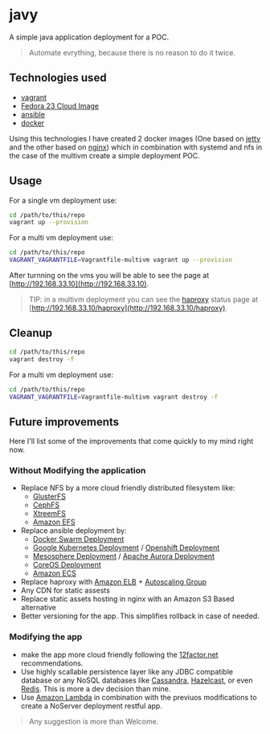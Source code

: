 # javy
A simple java application deployment for a POC.

> Automate evrything, because there is no reason to do it twice.

## Technologies used
* [vagrant](https://www.vagrantup.com/downloads.html)
* [Fedora 23 Cloud Image](https://getfedora.org/cloud/)
* [ansible](https://www.ansible.com/)
* [docker](http://www.docker.com)

Using this technologies I have created 2 docker images (One based on [jetty](https://hub.docker.com/_/jetty/) and the other based on [nginx](https://hub.docker.com/_/nginx/)) which in combination with systemd and nfs in the case of the multivm create a simple deployment POC.

## Usage
For a single vm deployment use:
```bash
cd /path/to/this/repo
vagrant up --provision
```

For a multi vm deployment use:
```bash
cd /path/to/this/repo
VAGRANT_VAGRANTFILE=Vagrantfile-multivm vagrant up --provision
```

After turnning on the vms you will be able to see the page at [http://192.168.33.10](http://192.168.33.10).

> TIP: in a multivm deployment you can see the [haproxy](http://www.haproxy.org/) status page at [http://192.168.33.10/haproxy](http://192.168.33.10/haproxy).

## Cleanup

```bash
cd /path/to/this/repo
vagrant destroy -f
```

For a multi vm deployment use:
```bash
cd /path/to/this/repo
VAGRANT_VAGRANTFILE=Vagrantfile-multivm vagrant destroy -f
```

## Future improvements
Here I'll list some of the improvements that come quickly to my mind right now.
### Without Modifying the application
* Replace NFS by a more cloud friendly distributed filesystem like:
  * [GlusterFS](http://www.gluster.org/)
  * [CephFS](http://ceph.com/)
  * [XtreemFS](http://www.xtreemfs.org/)
  * [Amazon EFS](https://aws.amazon.com/documentation/efs/)
* Replace ansible deployment by:
  * [Docker Swarm Deployment](https://docs.docker.com/swarm/)
  * [Google Kubernetes Deployment](http://kubernetes.io/) / [Openshift Deployment](https://www.openshift.org/)
  * [Mesosphere Deployment](https://mesosphere.com/) / [Apache Aurora Deployment](http://aurora.apache.org/)
  * [CoreOS Deployment](https://coreos.com/)
  * [Amazon ECS](http://docs.aws.amazon.com/AmazonECS/latest/developerguide/Welcome.html)
* Replace haproxy with [Amazon ELB](https://aws.amazon.com/es/elasticloadbalancing/) + [Autoscaling Group](https://aws.amazon.com/autoscaling/)
* Any CDN for static assests
* Replace static assets hosting in nginx with an Amazon S3 Based alternative
* Better versioning for the app. This simplifies rollback in case of needed.
### Modifying the app
* make the app more cloud friendly following the [12factor.net](http://12factor.net/) recommendations.
* Use highly scallable persistence layer like any JDBC compatible database or any NoSQL databases like [Cassandra](http://cassandra.apache.org/), [Hazelcast](https://hazelcast.com/use-cases/application-scaling/), or even [Redis](http://redis.io/). This is more a dev decision than mine.
* Use [Amazon Lambda](https://aws.amazon.com/lambda/details/) in combination with the previuos modifications to create a NoServer deployment restful app.

> Any suggestion is more than Welcome.
